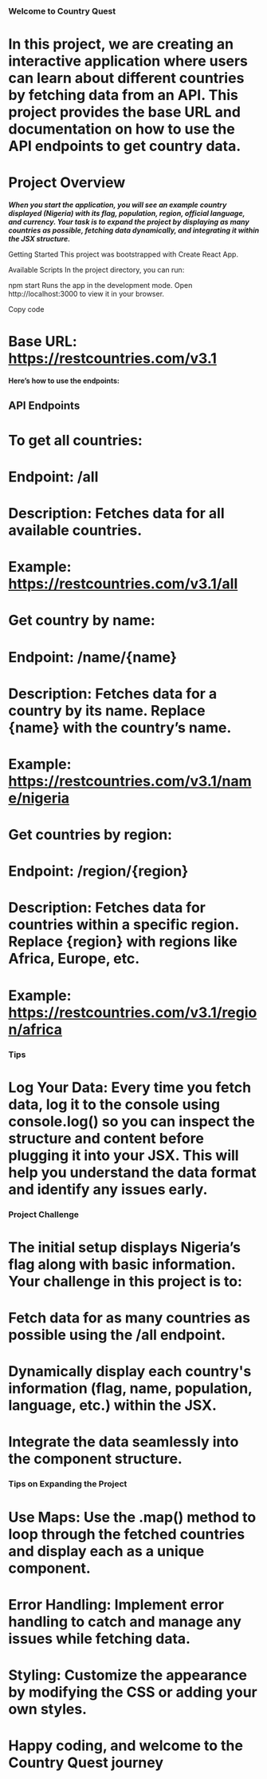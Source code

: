 ### Welcome to Country Quest
# In this project, we are creating an interactive application where users can learn about different countries by fetching data from an API. This project provides the base URL and documentation on how to use the API endpoints to get country data.

# Project Overview
***When you start the application, you will see an example country displayed (Nigeria) with its flag, population, region, official language, and currency. Your task is to expand the project by displaying as many countries as possible, fetching data dynamically, and integrating it within the JSX structure.***

Getting Started
This project was bootstrapped with Create React App.

Available Scripts
In the project directory, you can run:

npm start
Runs the app in the development mode.
Open http://localhost:3000 to view it in your browser.


Copy code
# Base URL: https://restcountries.com/v3.1
**Here’s how to use the endpoints:**

## API Endpoints

# To get all countries:
# Endpoint: /all
# Description: Fetches data for all available countries.
# Example: https://restcountries.com/v3.1/all


# Get country by name:
# Endpoint: /name/{name}
# Description: Fetches data for a country by its name. Replace {name} with the country’s name.
# Example: https://restcountries.com/v3.1/name/nigeria

# Get countries by region:
# Endpoint: /region/{region}
# Description: Fetches data for countries within a specific region. Replace {region} with regions like Africa, Europe, etc.
# Example: https://restcountries.com/v3.1/region/africa

### Tips
# Log Your Data: Every time you fetch data, log it to the console using console.log() so you can inspect the structure and content before plugging it into your JSX. This will help you understand the data format and identify any issues early.

### Project Challenge
# The initial setup displays Nigeria’s flag along with basic information. Your challenge in this project is to:

# Fetch data for as many countries as possible using the /all endpoint.
# Dynamically display each country's information (flag, name, population, language, etc.) within the JSX.
# Integrate the data seamlessly into the component structure.


### Tips on Expanding the Project
# Use Maps: Use the .map() method to loop through the fetched countries and display each as a unique component.
# Error Handling: Implement error handling to catch and manage any issues while fetching data.
# Styling: Customize the appearance by modifying the CSS or adding your own styles.
# Happy coding, and welcome to the Country Quest journey
